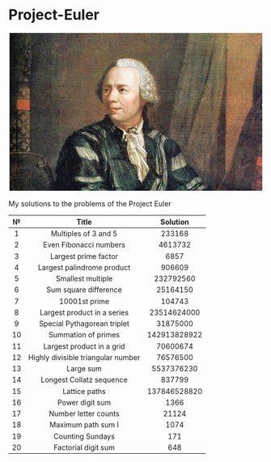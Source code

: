 # Project-Euler
 
<p align="center"> 
<img src="Images/title.jpg" width="500">
</p>

My solutions to the problems of the Project Euler

| № | Title | Solution |
| :---: | :---: | :---: |
| 1 | Multiples of 3 and 5 | 233168 |
| 2 | Even Fibonacci numbers | 4613732 |
| 3 | Largest prime factor | 6857 |
| 4 | Largest palindrome product | 906609 |
| 5 | Smallest multiple | 232792560 |
| 6 | Sum square difference | 25164150 |
| 7 | 10001st prime | 104743 |
| 8 | Largest product in a series | 23514624000 |
| 9 | Special Pythagorean triplet | 31875000 |
| 10 | Summation of primes | 142913828922 |
| 11 | Largest product in a grid | 70600674 |
| 12 | Highly divisible triangular number | 76576500 |
| 13 | Large sum | 5537376230 |
| 14 | Longest Collatz sequence | 837799 |
| 15 | Lattice paths | 137846528820 |
| 16 | Power digit sum | 1366 |
| 17 | Number letter counts | 21124 |
| 18 | Maximum path sum I | 1074 |
| 19 | Counting Sundays | 171 |
| 20 | Factorial digit sum | 648 |
